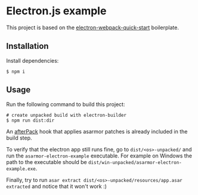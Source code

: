 # Electron.js example
This project is based on the [electron-webpack-quick-start](https://github.com/electron-userland/electron-webpack-quick-start) boilerplate.

## Installation
Install dependencies:

`$ npm i`

## Usage
Run the following command to build this project:
``` 
# create unpacked build with electron-builder
$ npm run dist:dir
```

An [afterPack](https://www.electron.build/configuration/configuration.html#afterpack) hook that applies asarmor patches is already included in the build step.

To verify that the electron app still runs fine, go to `dist/<os>-unpacked/` and run the `asarmor-electron-example` executable. For example on Windows the path to the executable should be `dist/win-unpacked/asarmor-electron-example.exe`.

Finally, try to run `asar extract dist/<os>-unpacked/resources/app.asar extracted` and notice that it won't work :)
